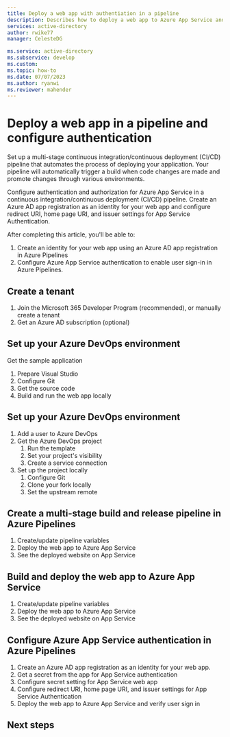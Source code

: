 ```yaml
---
title: Deploy a web app with authentiation in a pipeline
description: Describes how to deploy a web app to Azure App Service and enable Azure App Service authentication in Azure Pipelines.
services: active-directory
author: rwike77
manager: CelesteDG

ms.service: active-directory
ms.subservice: develop
ms.custom: 
ms.topic: how-to
ms.date: 07/07/2023
ms.author: ryanwi
ms.reviewer: mahender
---
```


# Deploy a web app in a pipeline and configure authentication

Set up a multi-stage continuous integration/continuous deployment (CI/CD) pipeline that automates the process of deploying your application.  Your pipeline will automatically trigger a build when code changes are made and promote changes through various environments.

Configure authentication and authorization for Azure App Service in a continuous integration/continuous deployment (CI/CD) pipeline. Create an Azure AD app registration as an identity for your web app and configure redirect URI, home page URI, and issuer settings for App Service Authentication.

After completing this article, you'll be able to:

1. Create an identity for your web app using an Azure AD app registration in Azure Pipelines
1. Configure Azure App Service authentication to enable user sign-in in Azure Pipelines.

## Create a tenant

1. Join the Microsoft 365 Developer Program (recommended), or manually create a tenant
1. Get an Azure AD subscription (optional)


## Set up your Azure DevOps environment

Get the sample application

1. Prepare Visual Studio
1. Configure Git
1. Get the source code
1. Build and run the web app locally

## Set up your Azure DevOps environment

1. Add a user to Azure DevOps
1. Get the Azure DevOps project
    1. Run the template
    1. Set your project's visibility
    1. Create a service connection
1. Set up the project locally
    1. Configure Git
    1. Clone your fork locally
    1. Set the upstream remote
        
## Create a multi-stage build and release pipeline in Azure Pipelines

1. Create/update pipeline variables
1. Deploy the web app to Azure App Service
1. See the deployed website on App Service

## Build and deploy the web app to Azure App Service

1. Create/update pipeline variables
1. Deploy the web app to Azure App Service
1. See the deployed website on App Service
    
## Configure Azure App Service authentication in Azure Pipelines

1. Create an Azure AD app registration as an identity for your web app.
1. Get a secret from the app for App Service authentication
1. Configure secret setting for App Service web app
1. Configure redirect URI, home page URI, and issuer settings for App Service Authentication
1. Deploy the web app to Azure App Service and verify user sign in

## Next steps


